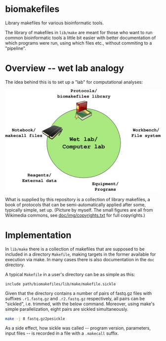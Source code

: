 # biomakefiles

Library makefiles for various bioinformatic tools.

The library of makefiles in `lib/make` are meant for those who want to run common
bioinformatic tools a little bit easier with better documentation of which programs
were run, using which files etc., without commiting to a "pipeline".

# Overview -- wet lab analogy

The idea behind this is to set up a "lab" for computational analyses:

![Lab analogy](doc/img/lab_analogy.svg)

What is supplied by this repository is a collection of library makefiles, a book of
protocols that can be semi-automatically applied after some, typically simple, set up.
(Picture by myself. The small figures are all from Wikimedia commons, see
[doc/img/copyrights.txt](doc/img/copyrights.txt) for full copyrights.)

# Implementation

In `lib/make` there is a collection of makefiles that are supposed to be
included in a directory `Makefile`, making targets in the former available for
execution via make. In many cases there is also documentation in the `doc`
directory.

A typical `Makefile` in a user's directory can be as simple as this:

```make
include path/biomakefiles/lib/make/makefile.sickle
```

Given that the directory contains a number of pairs of fastq.gz files with
suffixes `.r1.fastq.gz` and `.r2.fastq.gz` respectively, all pairs can be
"sickled", i.e. trimmed, with the below command. Moreover, using make's simple
parallelization, eight pairs are sickled simultaneously.

```bash
make -j 8 fastq.gz2pesickle
```

As a side effect, how sickle was called -- program version, parameters, input
files -- is recorded in a file with a `.makecall` suffix.
